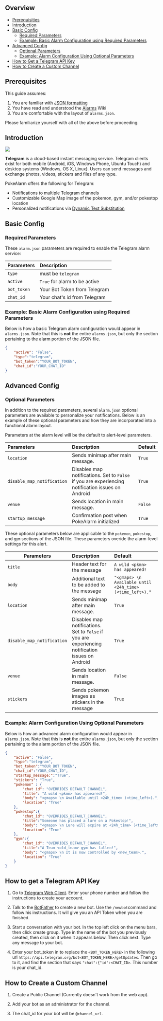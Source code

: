 ## Overview
* [Prerequisities](#prerequisities)
* [Introduction](#introduction)
* [Basic Config](#basic-config)
  * [Required Parameters](#required-parameters)
  * [Example: Basic Alarm Configuration using Required Parameters](#example-basic-alarm-configuration-using-required-parameters)
* [Advanced Config](#advanced-config)
  * [Optional Parameters](#optional-parameters)
  * [Example: Alarm Configuration Using Optional Parameters](#example-alarm-configuration-using-optional-parameters)
* [How to Get a Telegram API Key](#how-to-get-a-telegram-api-key)
* [How to Create a Custom Channel](#how-to-create-a-custom-channel)

## Prerequisites
This guide assumes: 

1. You are familiar with [JSON formatting](http://www.w3schools.com/json/default.asp)
2. You have read and understood the [Alarms](https://github.com/kvangent/PokeAlarm/wiki/Alarms) Wiki
3. You are comfortable with the layout of `alarms.json`.

Please familiarize yourself with all of the above before proceeding.

## Introduction

![](images/telegram.png)

**Telegram** is a cloud-based instant messaging service. Telegram clients exist for both mobile (Android, iOS, Windows Phone, Ubuntu Touch) and desktop systems (Windows, OS X, Linux). Users can send messages and exchange photos, videos, stickers and files of any type.

PokeAlarm offers the following for Telegram:

* Notifications to multiple Telegram channels
* Customizable Google Map image of the pokemon, gym, and/or pokestop location
* Personalized notifications via [Dynamic Text Substitution](Dynamic-Text-Substitution)

## Basic Config

### Required Parameters

These `alarm.json` parameters are required to enable the Telegram alarm service:

| Parameters     | Description                            |
| :------------- |:---------------------------------------|
| `type`         | must be `telegram`                     |
| `active`       | `True` for alarm to be active          |
| `bot_token`    | Your Bot Token from Telegram           |
| `chat_id`      | Your chat's id from Telegram           |

### Example: Basic Alarm Configuration using Required Parameters
Below is how a basic Telegram alarm configuration would appear in `alarms.json`.  Note that this is **not** the entire `alarms.json`, but only the section pertaining to the alarm portion of the JSON file.
```json
{
	"active": "False",
	"type":"telegram",
	"bot_token":"YOUR_BOT_TOKEN",
	"chat_id":"YOUR_CHAT_ID"
}
```

## Advanced Config

### Optional Parameters
In addition to the required parameters, several `alarm.json` optional parameters are available to personalize your notifications.  Below is an example of these optional parameters and how they are incorporated into a functional alarm layout.


Parameters at the alarm level will be the default to alert-level parameters.

| Parameters                 | Description                                                          | Default |
|:---------------------------|:---------------------------------------------------------------------|:--------|
| `location`                 | Sends minimap after main message.                                    | `True`  |
| `disable_map_notification` | Disables map notifications.  Set to `False` if you are experiencing notification issues on Android | `True` |
| `venue`                    | Sends location in main message.                                      | `False` |
| `startup_message`          | Confirmation post when PokeAlarm initialized                         | `True`  |

These optional parameters below are applicable to the `pokemon`, `pokestop`, and `gym` sections of the JSON file. These parameters overide the alarm-level settings for this alert.

| Parameters | Description                                      | Default													|
| -----------|:-------------------------------------------------|:----------------------------------------------------------|
| `title`    | Header text for the message						| `A wild <pkmn> has appeared!`								|
| `body`     | Additional text to be added to the message		| `"<gmaps> \n Available until <24h_time> (<time_left>)."`	| 
| `location` | Sends minimap after main message.                | `True`                                                    |
| `disable_map_notification` | Disables map notifications.  Set to `False` if you are experiencing notification issues on Android | `True` |
| `venue`	 | Sends location in main message.                  | `False`                                                   | 
| `stickers` | Sends pokemon images as stickers in the message  | `True`                                                    |

### Example: Alarm Configuration Using Optional Parameters
Below is how an advanced alarm configuration would appear in `alarms.json`. Note that this is **not** the entire `alarms.json`, but only the section pertaining to the alarm portion of the JSON file.
```json
{
	"active": "False",
	"type":"telegram",
	"bot_token":"YOUR_BOT_TOKEN",
	"chat_id":"YOUR_CHAT_ID",
	"startup_message:":"True",
	"stickers": "True",
	"pokemon" : {
		"chat_id": "OVERRIDES_DEFAULT_CHANNEL",
		"title": "A wild <pkmn> has appeared!",
		"body": "<gmaps> \n Available until <24h_time> (<time_left>).",
		"location": "True"
	},
	"pokestop":{
		"chat_id": "OVERRIDES_DEFAULT_CHANNEL",
		"title":"Someone has placed a lure on a Pokestop!",
		"body": "<gmaps> \n Lure will expire at <24h_time> (<time_left>).",
		"location": "True"
	},
	"gym":{
		"chat_id": "OVERRIDES_DEFAULT_CHANNEL",
		"title":"A Team <old_team> gym has fallen!",
		"body": "<gmaps> \n It is now controlled by <new_team>.",
		"location": "True"
	}
}
```


## How to get a Telegram API Key

1. Go to [Telegram Web Client](https://telegram.org/dl/webogram). Enter your phone number and follow the instructions to create your account. 

2. Talk to the [BotFather](https://telegram.me/botfather) to create a new bot. Use the `/newbot`command and follow his instructions. It will give you an API Token when you are finished.

3. Start a conversation with your bot. In the top left click on the menu bars, then click create group. Type in the name of the bot you previously created, then click on it when it appears below. Then click next. Type any message to your bot. 

4. Enter your bot_token in to replace the `<BOT_TOKEN_HERE>` in the following url `https://api.telegram.org/bot<BOT_TOKEN_HERE>/getUpdates`. Then go to it, and find the section that says `"chat":{"id":<CHAT_ID>`. This number is your chat_id. 


## How to Create a Custom Channel

1. Create a Public Channel (Currently doesn't work from the web app).

2. Add your bot as an administrator for the channel.

3. The chat_id for your bot will be `@channel_url`.
